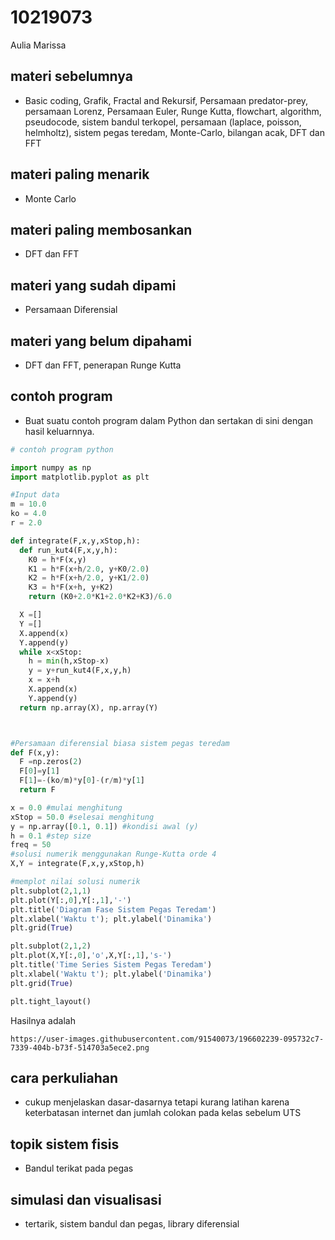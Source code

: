 # 10219073
Aulia Marissa


## materi sebelumnya
+ Basic coding, Grafik, Fractal and Rekursif, Persamaan predator-prey, persamaan Lorenz, Persamaan Euler, Runge Kutta, flowchart, algorithm, pseudocode, sistem bandul terkopel, persamaan (laplace, poisson, helmholtz), sistem pegas teredam, Monte-Carlo, bilangan acak, DFT dan FFT

## materi paling menarik
+ Monte Carlo


## materi paling membosankan
+ DFT dan FFT

## materi yang sudah dipami
+ Persamaan Diferensial


## materi yang belum dipahami
+ DFT dan FFT, penerapan Runge Kutta

## contoh program
+ Buat suatu contoh program dalam Python dan sertakan di sini dengan hasil keluarnnya.

```python
# contoh program python

import numpy as np
import matplotlib.pyplot as plt

#Input data
m = 10.0
ko = 4.0
r = 2.0

def integrate(F,x,y,xStop,h):
  def run_kut4(F,x,y,h):
    K0 = h*F(x,y)
    K1 = h*F(x+h/2.0, y+K0/2.0)
    K2 = h*F(x+h/2.0, y+K1/2.0)
    K3 = h*F(x+h, y+K2)
    return (K0+2.0*K1+2.0*K2+K3)/6.0

  X =[]
  Y =[]
  X.append(x)
  Y.append(y)
  while x<xStop:
    h = min(h,xStop-x)
    y = y+run_kut4(F,x,y,h)
    x = x+h
    X.append(x)
    Y.append(y)
  return np.array(X), np.array(Y)



#Persamaan diferensial biasa sistem pegas teredam
def F(x,y):
  F =np.zeros(2)
  F[0]=y[1]
  F[1]=-(ko/m)*y[0]-(r/m)*y[1]
  return F

x = 0.0 #mulai menghitung
xStop = 50.0 #selesai menghitung
y = np.array([0.1, 0.1]) #kondisi awal (y)
h = 0.1 #step size
freq = 50
#solusi numerik menggunakan Runge-Kutta orde 4
X,Y = integrate(F,x,y,xStop,h)

#memplot nilai solusi numerik
plt.subplot(2,1,1)
plt.plot(Y[:,0],Y[:,1],'-')
plt.title('Diagram Fase Sistem Pegas Teredam')
plt.xlabel('Waktu t'); plt.ylabel('Dinamika')
plt.grid(True)

plt.subplot(2,1,2)
plt.plot(X,Y[:,0],'o',X,Y[:,1],'s-')
plt.title('Time Series Sistem Pegas Teredam')
plt.xlabel('Waktu t'); plt.ylabel('Dinamika')
plt.grid(True)

plt.tight_layout()

```


Hasilnya adalah


```
https://user-images.githubusercontent.com/91540073/196602239-095732c7-7339-404b-b73f-514703a5ece2.png
```


## cara perkuliahan
+ cukup menjelaskan dasar-dasarnya tetapi kurang latihan karena keterbatasan internet dan jumlah colokan pada kelas sebelum UTS


## topik sistem fisis
+ Bandul terikat pada pegas


## simulasi dan visualisasi
+ tertarik, sistem bandul dan pegas, library diferensial
